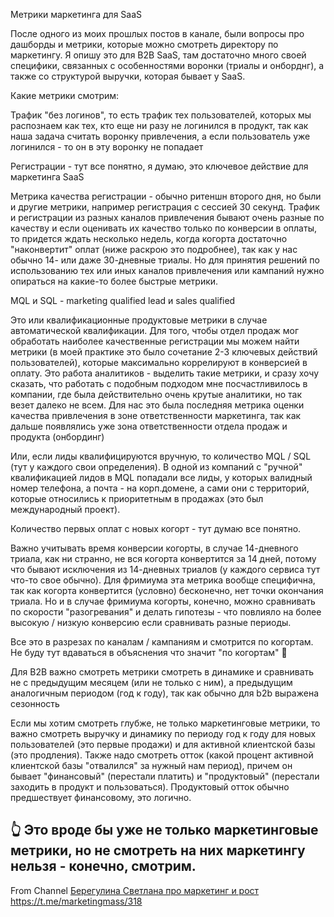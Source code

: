 Метрики маркетинга для SaaS

После одного из моих прошлых постов в канале, были вопросы про дашборды и метрики, которые можно смотреть директору по маркетингу. Я опишу это для B2B SaaS, там достаточно много своей специфики, связанных с особенностями воронки (триалы и онборднг), а также со структурой выручки, которая бывает у SaaS.

Какие метрики смотрим:

Трафик "без  логинов", то есть трафик тех пользователей, которых мы распознаем как тех, кто еще ни разу не логинился в продукт, так как наша задача считать воронку привлечения, а если пользователь уже логинился - то он в эту воронку не попадает

Регистрации - тут все понятно, я думаю, это ключевое действие для маркетинга SaaS

Метрика качества регистрации - обычно ритеншн второго дня, но были и другие метрики, например регистрация с сессией 30 секунд. Трафик и регистрации из разных каналов привлечения бывают очень разные по качеству и если оценивать их качество только по конверсии в оплаты, то придется ждать несколько недель, когда когорта достаточно "наконвертит" оплат (ниже раскрою это подробнее), так как у нас обычно 14- или даже 30-дневные триалы. Но для принятия решений по использованию тех или иных каналов привлечения или кампаний нужно опираться на какие-то более быстрые метрики. 

MQL и SQL - marketing qualified lead и sales qualified

Это или квалификационные продуктовые метрики в случае автоматической квалификации. Для того, чтобы отдел продаж мог обработать наиболее качественные регистрации мы можем найти метрики (в моей практике это было сочетание 2-3 ключевых действий пользователей), которые максимально коррелируют в конверсией в оплату. Это работа аналитиков - выделить такие метрики, и сразу хочу сказать, что работать с подобным подходом мне посчастливилось в компании, где была действительно очень крутые аналитики, но так везет далеко не всем. Для нас  это была последняя метрика оценки качества привлечения в зоне ответственности маркетинга, так как дальше появлялись уже зона ответственности отдела продаж и продукта (онбординг)

Или, если лиды квалифицируются вручную, то количество MQL / SQL (тут у каждого свои определения). В одной из компаний с "ручной" квалификацией лидов в MQL попадали все лиды, у которых валидный номер телефона, а почта  - на корп.домене, а сами они с территорий, которые относились к приоритетным в продажах (это был международный проект).

Количество первых оплат с новых когорт - тут думаю все понятно.

Важно учитывать время конверсии когорты, в случае 14-дневного триала, как ни странно, не вся когорта конвертится за 14 дней, потому что бывают исключения из 14-дневных триалов (у каждого сервиса тут что-то свое обычно). 
Для фримиума эта метрика вообще специфична, так как когорта конвертится (условно) бесконечно, нет точки окончания триала.  Но и в случае фримиума когорты, конечно, можно сравнивать по скорости "разогревания" и делать гипотезы - что повлияло на более высокую / низкую конверсию если сравнивать разные периоды.

Все это в разрезах по каналам / кампаниям и смотрится по когортам. Не буду тут вдаваться в объяснения что значит "по когортам" 🙂

Для B2B важно смотреть метрики смотреть в динамике и сравнивать  не с предыдущим месяцем (или не только с ним), а предыдущим аналогичным периодом (год к году), так как обычно для b2b выражена сезонность

Если мы хотим смотреть глубже, не только маркетинговые метрики, то важно смотреть  выручку и динамику по периоду год к году для новых пользователей (это первые продажи) и для активной клиентской базы (это продления). Также надо смотреть отток (какой процент активной клиентской базы "отвалился" за нужный нам период), причем он бывает "финансовый" (перестали платить)  и "продуктовый" (перестали заходить в продукт и пользоваться). Продуктовый отток обычно предшествует финансовому, это логично.

## 👆 Это вроде бы уже не только маркетинговые метрики, но не смотреть на них маркетингу нельзя - конечно, смотрим.

From Channel 
[Берегулина Светлана про маркетинг и рост](/404)
https://t.me/marketingmass/318

